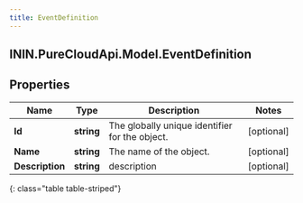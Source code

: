 ```yaml
---
title: EventDefinition
---
```

## ININ.PureCloudApi.Model.EventDefinition

## Properties

|Name | Type | Description | Notes|
|------------ | ------------- | ------------- | -------------|
| **Id** | **string** | The globally unique identifier for the object. | [optional] |
| **Name** | **string** | The name of the object. | [optional] |
| **Description** | **string** | description | [optional] |
{: class="table table-striped"}


